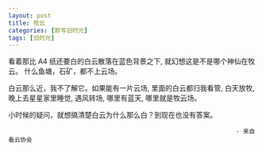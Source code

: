 ```yaml
---
layout: post
title: 牧云
categories: [默写旧时光]
tags: [旧时光]
---
```


看着那比 A4 纸还要白的白云散落在蓝色背景之下, 就幻想这是不是哪个神仙在牧云。 什么鱼塘，石矿，都不上云场。

白云那么近，我不了解它。如果能有一片云场, 里面的白云都归我看管, 白天放牧, 晚上去星星家里睡觉, 遇风转场, 哪里有蓝天, 哪里就是牧云场。

小时候的疑问，就想搞清楚白云为什么那么白？到现在也没有答案。

                                                                    - 来自看云协会
